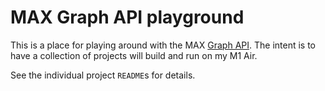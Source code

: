 # MAX Graph API playground

This is a place for playing around with the MAX [Graph API](https://docs.modular.com/max/api/mojo/graph/graph/Graph/).
The intent is to have a collection of projects will build and run on my M1 Air.

See the individual project `README`s for details.
